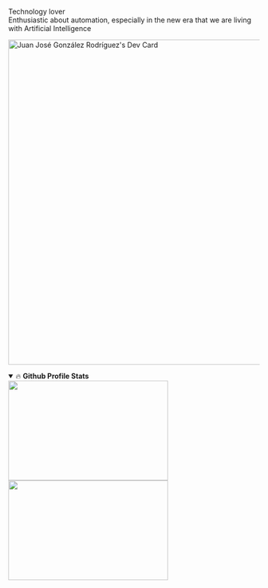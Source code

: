 Technology lover<br>
Enthusiastic about automation, especially in the new era that we are living with Artificial Intelligence

<a href="https://app.daily.dev/juanjogondev"><img src="https://api.daily.dev/devcards/v2/rDpWq0E4ZyRejj5IFc7pc.png?type=wide&r=1jh" width="652" alt="Juan José González Rodríguez's Dev Card"/></a>

<details open="">
  <summary>🔥 <b>Github Profile Stats</b></summary>
  <a href="https://github.com/anuraghazra/github-readme-stats">
    <img height=200 width="320" align="center" src="https://denvercoder1-github-readme-stats.vercel.app/api/?username=juanjoGonDev&theme=vision-friendly-dark&show=reviews,discussions_started,discussions_answered&show_icons=true&include_all_commits=true&count_private=true&hide_border=true" />
  </a>
  <a href="https://github.com/anuraghazra/convoychat">
    <img height=200 width="320" align="center" src="https://github-readme-stats.vercel.app/api/top-langs/?username=juanjoGonDev&langs_count=8&layout=compact&theme=vision-friendly-dark&hide_border=true" />
  </a>
</details>
